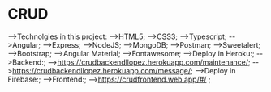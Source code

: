 # CRUD
 -->Technolgies in this project:
    -->HTML5;
    -->CSS3;
    -->Typescript;
    -->Angular;
    -->Express;
    -->NodeJS;
    -->MongoDB;
    -->Postman;
    -->Sweetalert;
    -->Bootstrap;
    -->Angular Material;
    -->Fontawesome;
-->Deploy in Heroku:;
    -->Backend:;
        -->https://crudbackendllopez.herokuapp.com/maintenance/;
        -->https://crudbackendllopez.herokuapp.com/message/;
-->Deploy in Firebase:;
    -->Frontend:;
       -->https://crudfrontend.web.app/#/ ;
